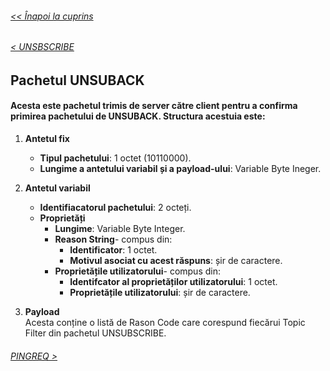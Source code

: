 ###### [<< Înapoi la cuprins](../Cuprins.md)
######  [< UNSBSCRIBE](13.%20UNSUBSCRIBE.md) 
## Pachetul UNSUBACK
#### Acesta este pachetul trimis de server către client pentru a confirma primirea pachetului de UNSUBACK. Structura acestuia este:
1. **Antetul fix**
    - **Tipul pachetului**: 1 octet (10110000).
    - **Lungime a antetului variabil și a payload-ului**: Variable Byte Ineger.

2. **Antetul variabil**
    - **Identifiacatorul pachetului**: 2 octeți.
    - **Proprietăți**
        - **Lungime**: Variable Byte Integer.
        - **Reason String**- compus din:
            - **Identificator**: 1 octet.
            - **Motivul asociat cu acest răspuns**: șir de caractere.
        - **Proprietățile utilizatorului**- compus din:
            - **Identifcator al proprietăților utilizatorului**: 1 octet.
            - **Proprietățile utilizatorului**: șir de caractere.

3. **Payload**  
Acesta conține o listă de Rason Code care corespund fiecărui Topic Filter din pachetul UNSUBSCRIBE.

###### [PINGREQ >](15.%20PINGREQ.md)
